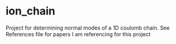 # ion_chain
Project for determining normal modes of a 1D coulomb chain.  See References file for papers I am referencing for this project
